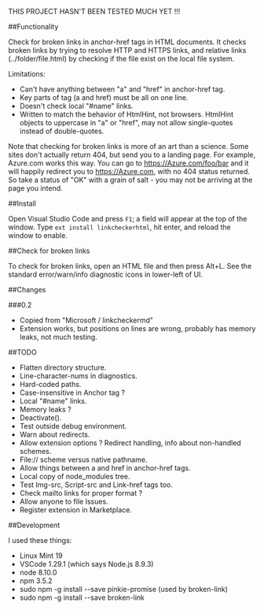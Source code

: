 
THIS PROJECT HASN'T BEEN TESTED MUCH YET !!!


##Functionality

Check for broken links in anchor-href tags in HTML documents. It checks broken links by trying to resolve HTTP and HTTPS links, and relative links (../folder/file.html) by checking if the file exist on the local file system.

Limitations:
* Can't have anything between "a" and "href" in anchor-href tag.
* Key parts of tag (a and href) must be all on one line.
* Doesn't check local "#name" links.
* Written to match the behavior of HtmlHint, not browsers.  HtmlHint objects to uppercase in "a" or "href", may not allow single-quotes instead of double-quotes.

Note that checking for broken links is more of an art than a science. Some sites don't actually return 404, but send you to a landing page. For example, Azure.com works this way. You can go to https://Azure.com/foo/bar and it will happily redirect you to https://Azure.com, with no 404 status returned. So take a status of "OK" with a grain of salt - you may not be arriving at the page you intend.

##Install

Open Visual Studio Code and press `F1`; a field will appear at the top of the window. Type `ext install linkcheckerhtml`, hit enter, and reload the window to enable.

##Check for broken links

To check for broken links, open an HTML file and then press Alt+L.  See the standard error/warn/info diagnostic icons in lower-left of UI.

##Changes

###0.2

* Copied from "Microsoft / linkcheckermd"
* Extension works, but positions on lines are wrong, probably has memory leaks, not much testing.

##TODO

* Flatten directory structure.
* Line-character-nums in diagnostics.
* Hard-coded paths.
* Case-insensitive in Anchor tag ?
* Local "#name" links.
* Memory leaks ?
* Deactivate().
* Test outside debug environment.
* Warn about redirects.
* Allow extension options ?  Redirect handling, info about non-handled schemes.
* File:// scheme versus native pathname.
* Allow things between a and href in anchor-href tags.
* Local copy of node_modules tree.
* Test Img-src, Script-src and Link-href tags too.
* Check mailto links for proper format ?
* Allow anyone to file Issues.
* Register extension in Marketplace.

##Development

I used these things:

* Linux Mint 19
* VSCode 1.29.1 (which says Node.js 8.9.3)
* node 8.10.0
* npm 3.5.2
* sudo npm -g install --save pinkie-promise (used by broken-link)
* sudo npm -g install --save broken-link

